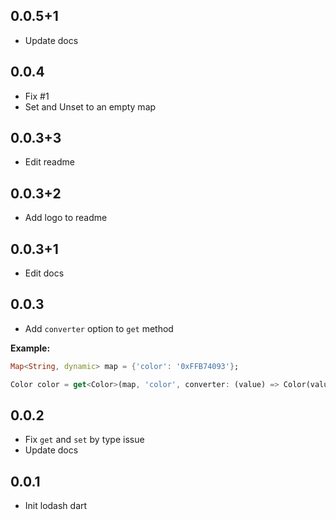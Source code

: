 ## 0.0.5+1

* Update docs

## 0.0.4

* Fix #1
* Set and Unset to an empty map

## 0.0.3+3

* Edit readme

## 0.0.3+2

* Add logo to readme

## 0.0.3+1

* Edit docs

## 0.0.3

* Add `converter` option to `get` method

**Example:**
```dart
Map<String, dynamic> map = {'color': '0xFFB74093'};

Color color = get<Color>(map, 'color', converter: (value) => Color(value));
```
## 0.0.2

* Fix `get` and `set` by type issue
* Update docs

## 0.0.1

* Init lodash dart